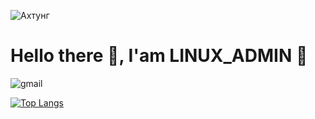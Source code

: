 ![Ахтунг](https://habrastorage.org/r/w1560/getpro/habr/upload_files/b32/392/174/b323921749d7ec32d9cabed151addc59.png)
# Hello there 👋️, I'am LINUX_ADMIN 🐧️
<p>
  
  ![gmail](https://img.shields.io/badge/igorkorobigor@gmail.com-D14836?style=falt&logo=gmail&logoColor=white)

</p>
 
[![Top Langs](https://github-readme-stats.vercel.app/api/top-langs/?username=linux-admin0001&layout=compact&theme=radical)](https://github.com/linux-admin0001/github-readme-stats)
